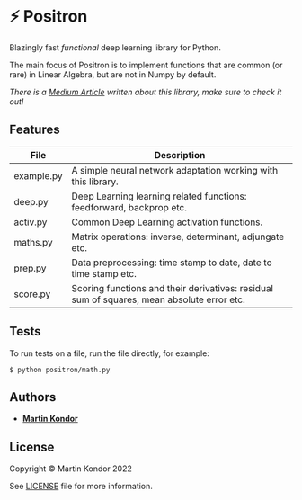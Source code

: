 # ⚡ Positron

Blazingly fast _functional_ deep learning library for Python.

The main focus of Positron is to implement functions that are common (or rare) in Linear Algebra, but are not in Numpy by default.

_There is a [Medium Article](https://martinkondor.medium.com/positron-linear-algebra-library-for-python-8a3c5c3e1c00) written about this library, make sure to check it out!_

## Features

| File      | Description |
| --------- | ----------- |
| example.py      | A simple neural network adaptation working with this library.       |
| deep.py      | Deep Learning learning related functions: feedforward, backprop etc.       |
| activ.py      | Common Deep Learning activation functions.       |
| maths.py      | Matrix operations: inverse, determinant, adjungate etc.       |
| prep.py      | Data preprocessing: time stamp to date, date to time stamp etc.        |
| score.py     | Scoring functions and their derivatives: residual sum of squares, mean absolute error etc.        |

## Tests

To run tests on a file, run the file directly, for example:

```$ python positron/math.py```

## Authors

* **[Martin Kondor](https://github.com/MartinKondor)**

## License 

Copyright &copy; Martin Kondor 2022

See [LICENSE](./LICENSE) file for more information.
